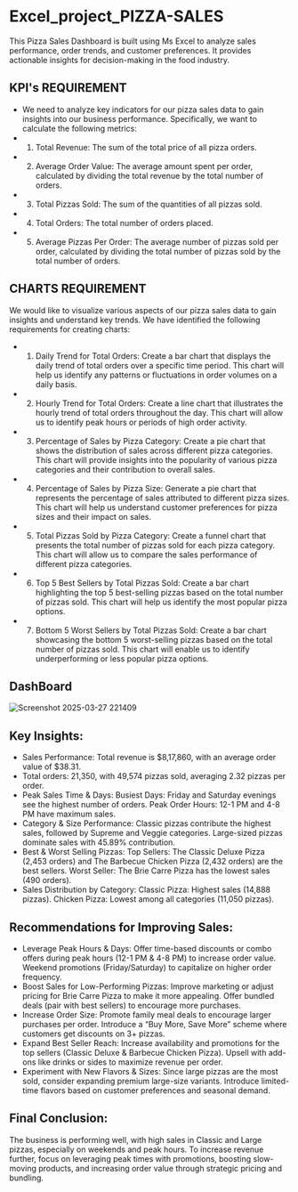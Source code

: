 # Excel_project_PIZZA-SALES
This Pizza Sales Dashboard is built using Ms Excel to analyze sales performance, order trends, and customer preferences. It provides actionable insights for decision-making in the food industry.
## KPI's REQUIREMENT
- We need to analyze key indicators for our pizza sales data to gain insights into our business performance. Specifically, we want to calculate the following metrics:
- 1. Total Revenue: The sum of the total price of all pizza orders.
- 2. Average Order Value: The average amount spent per order, calculated by dividing the total revenue by the total number of orders.
- 3. Total Pizzas Sold: The sum of the quantities of all pizzas sold.
- 4. Total Orders: The total number of orders placed.
- 5. Average Pizzas Per Order: The average number of pizzas sold per order, calculated by dividing the total number of pizzas sold by the total number of orders.
## CHARTS REQUIREMENT
We would like to visualize various aspects of our pizza sales data to gain insights and understand key trends. We have identified the following requirements for creating charts:
- 1. Daily Trend for Total Orders:
Create a bar chart that displays the daily trend of total orders over a specific time period. This chart will help us identify any patterns or fluctuations in order volumes on a daily basis.
- 2. Hourly Trend for Total Orders:
Create a line chart that illustrates the hourly trend of total orders throughout the day. This chart will allow us to identify peak hours or periods of high order activity.
- 3. Percentage of Sales by Pizza Category:
Create a pie chart that shows the distribution of sales across different pizza categories. This chart will provide insights into the popularity of various pizza categories and their contribution to overall sales.
- 4. Percentage of Sales by Pizza Size:
Generate a pie chart that represents the percentage of sales attributed to different pizza sizes. This chart will help us understand customer preferences for pizza sizes and their impact on sales.
- 5. Total Pizzas Sold by Pizza Category:
Create a funnel chart that presents the total number of pizzas sold for each pizza category. This chart will allow us to compare the sales performance of different pizza categories.
- 6. Top 5 Best Sellers by Total Pizzas Sold:
Create a bar chart highlighting the top 5 best-selling pizzas based on the total number of pizzas sold. This chart will help us identify the most popular pizza options.
- 7. Bottom 5 Worst Sellers by Total Pizzas Sold:
Create a bar chart showcasing the bottom 5 worst-selling pizzas based on the total number of pizzas sold. This chart will enable us to identify underperforming or less popular pizza options.

## DashBoard
![Screenshot 2025-03-27 221409](https://github.com/user-attachments/assets/a7df7743-9f4d-4a97-aabf-6ee12e673d13)


## Key Insights:
- Sales Performance:
Total revenue is $8,17,860, with an average order value of $38.31.
- Total orders: 21,350, with 49,574 pizzas sold, averaging 2.32 pizzas per order.
- Peak Sales Time & Days:
Busiest Days: Friday and Saturday evenings see the highest number of orders.
Peak Order Hours: 12-1 PM and 4-8 PM have maximum sales.
- Category & Size Performance:
Classic pizzas contribute the highest sales, followed by Supreme and Veggie categories.
Large-sized pizzas dominate sales with 45.89% contribution.
- Best & Worst Selling Pizzas:
Top Sellers:
The Classic Deluxe Pizza (2,453 orders) and The Barbecue Chicken Pizza (2,432 orders) are the best sellers.
Worst Seller:
The Brie Carre Pizza has the lowest sales (490 orders).
- Sales Distribution by Category:
Classic Pizza: Highest sales (14,888 pizzas).
Chicken Pizza: Lowest among all categories (11,050 pizzas).
## Recommendations for Improving Sales:
- Leverage Peak Hours & Days:
Offer time-based discounts or combo offers during peak hours (12-1 PM & 4-8 PM) to increase order value.
Weekend promotions (Friday/Saturday) to capitalize on higher order frequency.
- Boost Sales for Low-Performing Pizzas:
Improve marketing or adjust pricing for Brie Carre Pizza to make it more appealing.
Offer bundled deals (pair with best sellers) to encourage more purchases.
- Increase Order Size:
Promote family meal deals to encourage larger purchases per order.
Introduce a “Buy More, Save More” scheme where customers get discounts on 3+ pizzas.
- Expand Best Seller Reach:
Increase availability and promotions for the top sellers (Classic Deluxe & Barbecue Chicken Pizza).
Upsell with add-ons like drinks or sides to maximize revenue per order.
- Experiment with New Flavors & Sizes:
Since large pizzas are the most sold, consider expanding premium large-size variants.
Introduce limited-time flavors based on customer preferences and seasonal demand.
## Final Conclusion:
The business is performing well, with high sales in Classic and Large pizzas, especially on weekends and peak hours. To increase revenue further, focus on leveraging peak times with promotions, boosting slow-moving products, and increasing order value through strategic pricing and bundling.
